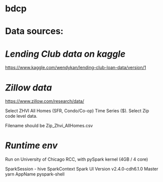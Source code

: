 # bdcp

# Data sources:
# *Lending Club data on kaggle*

https://www.kaggle.com/wendykan/lending-club-loan-data/version/1

# *Zillow data*

https://www.zillow.com/research/data/


Select ZHVI All Homes (SFR, Condo/Co-op) Time Series ($). Select Zip code level data.


Filename should be Zip_Zhvi_AllHomes.csv

# *Runtime env*

Run on University of Chicago RCC, with pySpark kernel (4GB / 4 core)


SparkSession - hive
SparkContext
Spark UI
Version
v2.4.0-cdh6.1.0
Master
yarn
AppName
pyspark-shell

